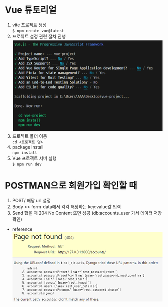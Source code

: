 # Vue 튜토리얼
1. vite 프로젝트 생성  
`$ npm create vue@latest`
2. 프로젝트 설정 관련 절차 진행
![alt text](image.png)
3. 프로젝트 폴더 이동  
`cd <프로젝트 명>`
4. package install  
`npm install`
5. Vue 프로젝트 서버 실행  
`$ npm run dev`

# POSTMAN으로 회원가입 확인할 때
1. POST/ 해당 url 설정
2. Body >> form-data에서 각각 해당하는 key:value값 입력
3. Send 했을 때 204 No Content 뜨면 성공 (db:accounts_user 가서 데이터 저장 확인)
* reference
![alt text](image-1.png)